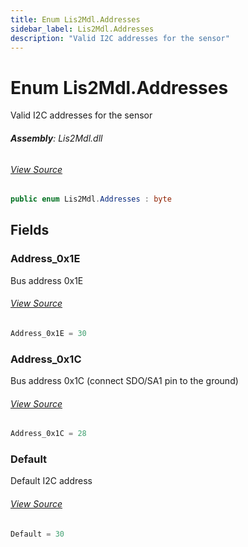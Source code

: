 ```yaml
---
title: Enum Lis2Mdl.Addresses
sidebar_label: Lis2Mdl.Addresses
description: "Valid I2C addresses for the sensor"
---
```

# Enum Lis2Mdl.Addresses
Valid I2C addresses for the sensor

###### **Assembly**: Lis2Mdl.dll
###### [View Source](https://github.com/WildernessLabs/Meadow.Foundation.git/blob/develop/Source/Meadow.Foundation.Peripherals/Sensors.Motion.Lis2Mdl/Driver/Lis2Mdl.Enums.cs#L8)
```csharp title="Declaration"
public enum Lis2Mdl.Addresses : byte
```
## Fields
### Address_0x1E
Bus address 0x1E
###### [View Source](https://github.com/WildernessLabs/Meadow.Foundation.git/blob/develop/Source/Meadow.Foundation.Peripherals/Sensors.Motion.Lis2Mdl/Driver/Lis2Mdl.Enums.cs#L13)
```csharp title="Declaration"
Address_0x1E = 30
```
### Address_0x1C
Bus address 0x1C (connect SDO/SA1 pin to the ground)
###### [View Source](https://github.com/WildernessLabs/Meadow.Foundation.git/blob/develop/Source/Meadow.Foundation.Peripherals/Sensors.Motion.Lis2Mdl/Driver/Lis2Mdl.Enums.cs#L17)
```csharp title="Declaration"
Address_0x1C = 28
```
### Default
Default I2C address
###### [View Source](https://github.com/WildernessLabs/Meadow.Foundation.git/blob/develop/Source/Meadow.Foundation.Peripherals/Sensors.Motion.Lis2Mdl/Driver/Lis2Mdl.Enums.cs#L21)
```csharp title="Declaration"
Default = 30
```
